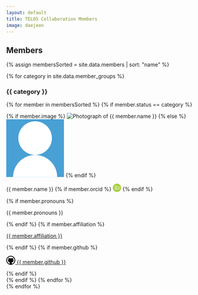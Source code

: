 ```yaml
---
layout: default
title: TELOS Collaboration Members
image: daejeon
---
```


<h2>Members</h2>

{% assign membersSorted = site.data.members | sort: "name" %}

{% for category in site.data.member_groups %}
<h3>{{ category }}</h3>
<div class="member-container">

{% for member in membersSorted %}
{% if member.status == category %}
<div class="collaboration-member">
{% if member.image %}
<img class="collaboration-member-portrait" src="{{ "/assets/img/members/" | append: member.image | append: ".jpg" | relative_url }}" alt="Photograph of {{ member.name }}">
{% else %}
<img class="collaboration-member-portrait" src="/assets/img/person.svg" alt="No portrait available">
{% endif %}
<p class="collaboration-member-name">
  {{ member.name }}
  {% if member.orcid %}
  <a href="https://orcid.org/{{ member.orcid }}"><img src="/assets/img/orcid.svg" width="22px" style="vertical-align: -10%;" alt="ORCID icon"></a>
  {% endif %}
</p>
{% if member.pronouns %}
<p class="collaboration-member-pronouns">
  {{ member.pronouns }}
</p>
{% endif %}
{% if member.affiliation %}
<p class="collaboration-member-affiliation">
  <a href="{{ member.affiliation-url }}" class="collaboration-member-affiliation-link">{{ member.affiliation }}</a>
</p>
{% endif %}
{% if member.github %}
<p class="collaboration-member-icons">
  <a href="https://github.com/{{ member.github }}" class="github-link">
    <img src="/assets/img/github.svg" width="24px" style="vertical-align: -10%;" alt="GitHub icon"> {{ member.github }}
  </a>
</p>
{% endif %}
</div>
{% endif %}
{% endfor %}
</div>
{% endfor %}
